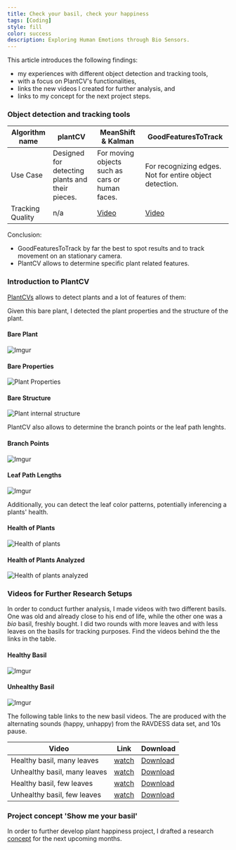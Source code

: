 ```yaml
---
title: Check your basil, check your happiness
tags: [Coding]
style: fill
color: success
description: Exploring Human Emotions through Bio Sensors.
---
```


This article introduces the following findings:
- my experiences with different object detection and tracking tools,
- with a focus on PlantCV's functionalities,
- links the new videos I created for further analysis, and
- links to my concept for the next project steps.

### Object detection and tracking tools

Algorithm name | plantCV | MeanShift & Kalman | GoodFeaturesToTrack
---|---|---|---
Use Case|Designed for detecting plants and their pieces.|For moving objects such as cars or human faces.|For recognizing edges. Not for entire object detection.
Tracking Quality|n/a|[Video](https://youtu.be/jEMJBbI2GJI)|[Video](https://youtu.be/A84SOP-tgoY)

Conclusion:
- GoodFeaturesToTrack by far the best to spot results and to track movement on an stationary camera.
- PlantCV allows to determine specific plant related features.

### Introduction to PlantCV

[PlantCVs](https://plantcv.readthedocs.io/en) allows to detect plants and a lot of features of them:

Given this bare plant, I detected the plant properties and the structure of the plant.

#### Bare Plant
![Imgur](https://i.imgur.com/HmnyCEum.jpg)
#### Bare Properties
![Plant Properties](https://i.imgur.com/WEXUOST.png)
#### Bare Structure
![Plant internal structure](https://i.imgur.com/rTEXjEP.png)

PlantCV also allows to determine the branch points or the leaf path lenghts.
#### Branch Points
![Imgur](https://i.imgur.com/qyRRk2J.png)
#### Leaf Path Lengths
![Imgur](https://i.imgur.com/WYTTm00.png)

Additionally, you can detect the leaf color patterns, potentially inferencing a plants' health.
#### Health of Plants
![Health of plants](https://i.imgur.com/2USSkdS.png)
#### Health of Plants Analyzed
![Health of plants analyzed](https://i.imgur.com/ex6Tdz2.png)

### Videos for Further Research Setups

In order to conduct further analysis, I made videos with two different basils. One was old and already close to his end of life, while the other one was a *bio* basil, freshly bought. I did two rounds with more leaves and with less leaves on the basils for tracking purposes. Find the videos behind the the links in the table.

#### Healthy Basil
![Imgur](https://i.imgur.com/Vm4adepm.jpg)
#### Unhealthy Basil
![Imgur](https://i.imgur.com/fWhXr1Xm.jpg)

The following table links to the new basil videos. The are produced with the alternating sounds (happy, unhappy) from the RAVDESS data set, and 10s pause.

Video|Link|Download
---|---|---
Healthy basil, many leaves|[watch](https://youtu.be/HIkTcOHY4e0)|[Download](https://www.dropbox.com/s/nnr7cr3uv9o14st/happy-basil-fluffy.MOV?dl=1)
Unhealthy basil, many leaves|[watch](https://youtu.be/o6_WAtS6Jdg)|[Download](https://www.dropbox.com/s/48nq5enad8acakq/sad-basil-fluffy.MOV?dl=1)
Healthy basil, few leaves|[watch](https://youtu.be/r154g9UOu54)|[Download](https://www.dropbox.com/s/g5mkafz3nyrtxup/happy-basil-shaved.MOV?dl=1)
Unhealthy basil, few leaves|[watch](https://youtu.be/gDf6wdRd3I4)|[Download](https://www.dropbox.com/s/48nq5enad8acakq/sad-basil-fluffy.MOV?dl=1)

### Project concept 'Show me your basil'

In order to further develop plant happiness project, I drafted a research [concept](https://drive.google.com/file/d/1FjNXeMPaLJNyggLKS7OI0_XcHgBqT_vz/view?usp=sharing) for the next upcoming months.
